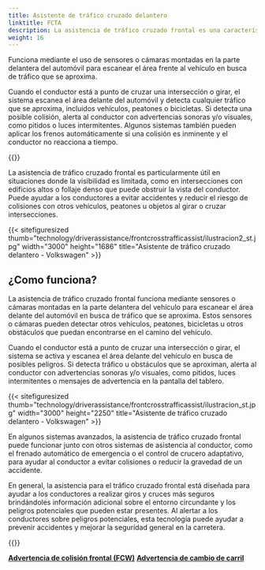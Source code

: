 ```yaml
---
title: Asistente de tráfico cruzado delantero
linktitle: FCTA
description: La asistencia de tráfico cruzado frontal es una característica de seguridad que se encuentra en algunos vehículos modernos y que ayuda a los conductores a detectar el tráfico que se aproxima al cruzar una intersección o girar a la izquierda o a la derecha desde una posición detenida.
weight: 16
---
```

<!-- markdownlint-disable MD033 -->

Funciona mediante el uso de sensores o cámaras montadas en la parte delantera del automóvil para escanear el área frente al vehículo en busca de tráfico que se aproxima.

Cuando el conductor está a punto de cruzar una intersección o girar, el sistema escanea el área delante del automóvil y detecta cualquier tráfico que se aproxima, incluidos vehículos, peatones o bicicletas. Si detecta una posible colisión, alerta al conductor con advertencias sonoras y/o visuales, como pitidos o luces intermitentes. Algunos sistemas también pueden aplicar los frenos automáticamente si una colisión es inminente y el conductor no reacciona a tiempo.

{{<evkxdisplayaddarticle />}}

La asistencia de tráfico cruzado frontal es particularmente útil en situaciones donde la visibilidad es limitada, como en intersecciones con edificios altos o follaje denso que puede obstruir la vista del conductor. Puede ayudar a los conductores a evitar accidentes y reducir el riesgo de colisiones con otros vehículos, peatones u objetos al girar o cruzar intersecciones.

{{< sitefiguresized thumb="technology/driverassistance/frontcrosstrafficassist/ilustracion2_st.jpg" width="3000" height="1686" title="Asistente de tráfico cruzado delantero - Volkswagen" >}}

## ¿Como funciona?

La asistencia de tráfico cruzado frontal funciona mediante sensores o cámaras montadas en la parte delantera del vehículo para escanear el área delante del automóvil en busca de tráfico que se aproxima. Estos sensores o cámaras pueden detectar otros vehículos, peatones, bicicletas u otros obstáculos que puedan encontrarse en el camino del vehículo.

Cuando el conductor está a punto de cruzar una intersección o girar, el sistema se activa y escanea el área delante del vehículo en busca de posibles peligros. Si detecta tráfico u obstáculos que se aproximan, alerta al conductor con advertencias sonoras y/o visuales, como pitidos, luces intermitentes o mensajes de advertencia en la pantalla del tablero.

{{< sitefiguresized thumb="technology/driverassistance/frontcrosstrafficassist/ilustracion_st.jpg" width="3000" height="2250" title="Asistente de tráfico cruzado delantero - Volkswagen" >}}

En algunos sistemas avanzados, la asistencia de tráfico cruzado frontal puede funcionar junto con otros sistemas de asistencia al conductor, como el frenado automático de emergencia o el control de crucero adaptativo, para ayudar al conductor a evitar colisiones o reducir la gravedad de un accidente.

En general, la asistencia para el tráfico cruzado frontal está diseñada para ayudar a los conductores a realizar giros y cruces más seguros brindándoles información adicional sobre el entorno circundante y los peligros potenciales que pueden estar presentes. Al alertar a los conductores sobre peligros potenciales, esta tecnología puede ayudar a prevenir accidentes y mejorar la seguridad general en la carretera.

{{<evkxdisplayaddarticle />}}

<div class="mt-3 mb-3">
     <a href="../forwardcollisionwarning/" class="text-decoration-none text-black"><strong><i class="bi-arrow-left"></i> Advertencia de colisión frontal (FCW)</strong></a>
     <a href="../lanedeparturewarning/" class="text-decoration-none text-black float-end"><strong>Advertencia de cambio de carril <i class="bi-arrow-right"></i></strong></a>
</div>
